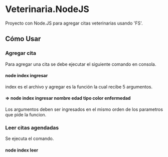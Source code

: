 # Veterinaria.NodeJS

Proyecto con Node.JS para agregar citas veterinarias usando 'FS'.

## Cómo Usar

### Agregar cita
   Para agregar una cita se debe ejecutar el siguiente comando en consola.
#### node index ingresar 
   index es el archivo y agregar es la función la cual recibe 5 argumentos.
#### => node index ingresar nombre edad tipo color enfermedad
   Los argumentos deben ser ingresados en el mismo orden de los parametros que pide la funcion.

### Leer citas agendadas
   Se ejecuta el comando.
#### node index leer

